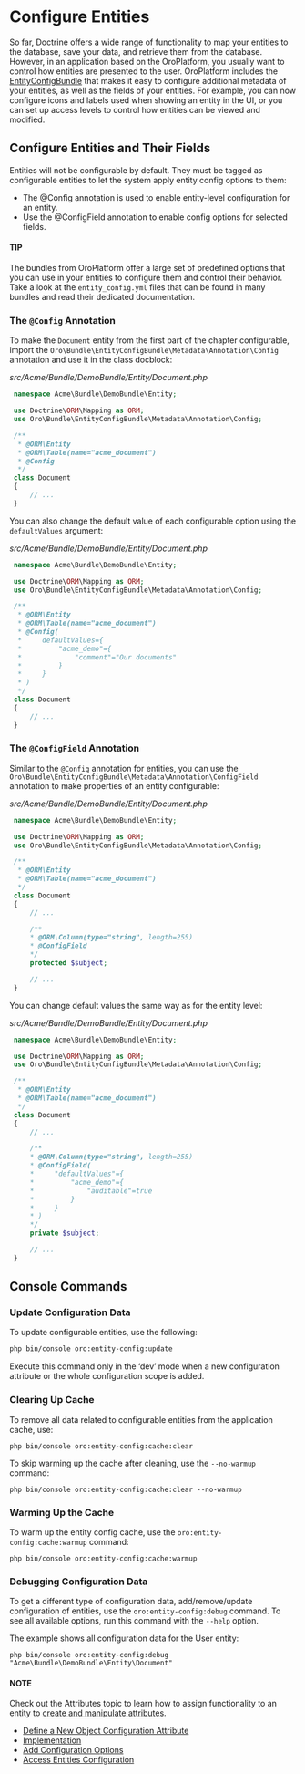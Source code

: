<a id="book-entities-entity-configuration"></a>

# Configure Entities

So far, Doctrine offers a wide range of functionality to map your entities to the database, save your data, and retrieve them from the database. However, in an application based on the OroPlatform, you usually want to control how entities are presented to the user. OroPlatform includes the <a href="https://github.com/oroinc/platform/tree/5.0/src/Oro/Bundle/EntityConfigBundle" target="_blank">EntityConfigBundle</a> that makes it easy to configure additional metadata of your entities, as well as the fields of your entities. For example, you can now configure icons and labels used when showing an entity in the UI, or you can set up access levels to control how entities can be viewed and modified.

## Configure Entities and Their Fields

Entities will not be configurable by default. They must be tagged as configurable entities to let the system apply entity config options to them:

* The @Config annotation is used to enable entity-level configuration for an entity.
* Use the @ConfigField annotation to enable config options for selected fields.

#### TIP
The bundles from OroPlatform offer a large set of predefined options that you can use in your entities to configure them and control their behavior. Take a look at the `entity_config.yml` files that can be found in many bundles and read their dedicated documentation.

### The `@Config` Annotation

To make the `Document` entity from the first part of the chapter configurable, import the `Oro\Bundle\EntityConfigBundle\Metadata\Annotation\Config` annotation and use it in the class docblock:

*src/Acme/Bundle/DemoBundle/Entity/Document.php*
```php
 namespace Acme\Bundle\DemoBundle\Entity;

 use Doctrine\ORM\Mapping as ORM;
 use Oro\Bundle\EntityConfigBundle\Metadata\Annotation\Config;

 /**
  * @ORM\Entity
  * @ORM\Table(name="acme_document")
  * @Config
  */
 class Document
 {
     // ...
 }
```

You can also change the default value of each configurable option using the `defaultValues` argument:

*src/Acme/Bundle/DemoBundle/Entity/Document.php*
```php
 namespace Acme\Bundle\DemoBundle\Entity;

 use Doctrine\ORM\Mapping as ORM;
 use Oro\Bundle\EntityConfigBundle\Metadata\Annotation\Config;

 /**
  * @ORM\Entity
  * @ORM\Table(name="acme_document")
  * @Config(
  *     defaultValues={
  *         "acme_demo"={
  *             "comment"="Our documents"
  *         }
  *     }
  * )
  */
 class Document
 {
     // ...
 }
```

### The `@ConfigField` Annotation

Similar to the `@Config` annotation for entities, you can use the `Oro\Bundle\EntityConfigBundle\Metadata\Annotation\ConfigField` annotation to make properties of an entity configurable:

*src/Acme/Bundle/DemoBundle/Entity/Document.php*
```php
 namespace Acme\Bundle\DemoBundle\Entity;

 use Doctrine\ORM\Mapping as ORM;
 use Oro\Bundle\EntityConfigBundle\Metadata\Annotation\Config;

 /**
  * @ORM\Entity
  * @ORM\Table(name="acme_document")
  */
 class Document
 {
     // ...

     /**
     * @ORM\Column(type="string", length=255)
     * @ConfigField
     */
     protected $subject;

     // ...
 }
```

You can change default values the same way as for the entity level:

*src/Acme/Bundle/DemoBundle/Entity/Document.php*
```php
 namespace Acme\Bundle\DemoBundle\Entity;

 use Doctrine\ORM\Mapping as ORM;
 use Oro\Bundle\EntityConfigBundle\Metadata\Annotation\Config;

 /**
  * @ORM\Entity
  * @ORM\Table(name="acme_document")
  */
 class Document
 {
     // ...

     /**
     * @ORM\Column(type="string", length=255)
     * @ConfigField(
     *     "defaultValues"={
     *         "acme_demo"={
     *             "auditable"=true
     *         }
     *     }
     * )
     */
     private $subject;

     // ...
 }
```

## Console Commands

### Update Configuration Data

To update configurable entities, use the following:

```bash
php bin/console oro:entity-config:update
```

Execute this command only in the ‘dev’ mode when a new configuration attribute or the whole configuration scope is added.

### Clearing Up Cache

To remove all data related to configurable entities from the application cache, use:

```none
php bin/console oro:entity-config:cache:clear
```

To skip warming up the cache after cleaning, use the `--no-warmup` command:

```none
php bin/console oro:entity-config:cache:clear --no-warmup
```

### Warming Up the Cache

To warm up the entity config cache, use the `oro:entity-config:cache:warmup` command:

```none
php bin/console oro:entity-config:cache:warmup
```

### Debugging Configuration Data

To get a different type of configuration data, add/remove/update configuration of entities, use the `oro:entity-config:debug` command. To see all available options, run this command with the `--help` option.

The example shows all configuration data for the User entity:

```none
php bin/console oro:entity-config:debug "Acme\Bundle\DemoBundle\Entity\Document"
```

#### NOTE
Check out the Attributes topic to learn how to assign functionality to an entity to [create and manipulate attributes](../attributes.md#dev-entities-attributes).

* [Define a New Object Configuration Attribute](configure-entity-config-attribute.md)
* [Implementation](implementation.md)
* [Add Configuration Options](add-configuration-options.md)
* [Access Entities Configuration](access-entities-configuration.md)

<!-- Frontend -->
